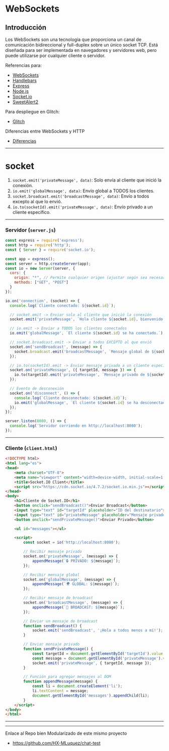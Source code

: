 # WebSockets

## Introducción

Los WebSockets son una tecnología que proporciona un canal de comunicación bidireccional y full-duplex sobre un único socket TCP. Está diseñada para ser implementada en navegadores y servidores web, pero puede utilizarse por cualquier cliente o servidor.



Referencias para:
- [WebSockets](https://developer.mozilla.org/es/docs/WebSockets)
- [Handlebars](https://handlebarsjs.com/)
- [Express](https://expressjs.com/es/)
- [Node.js](https://nodejs.org/es/)
- [Socket.io](https://socket.io/)
- [SweetAlert2](https://sweetalert2.github.io/)

Para despliegue en Glitch:
- [Glitch](https://glitch.com/)


Diferencias entre WebSockets y HTTP
- [Diferencias](https://lab.wallarm.com/what/websocket-frente-a-http/?lang=es)


---

# socket 

1. `socket.emit('privateMessage', data)`: Solo envía al cliente que inició la conexión.
2. `io.emit('globalMessage', data)`: Envío global a TODOS los clientes.
3. `socket.broadcast.emit('broadcastMessage', data)`: Envío a todos excepto al que lo envió.
4. `io.to(socketId).emit('privateMessage', data)`: Envío privado a un cliente específico.


---

### **Servidor (`server.js`)**
```javascript
const express = require('express');
const http = require('http');
const { Server } = require('socket.io');

const app = express();
const server = http.createServer(app);
const io = new Server(server, {
  cors: {
    origin: "*", // Permite cualquier origen (ajustar según sea necesario)
    methods: ["GET", "POST"]
  }
});

io.on('connection', (socket) => {
  console.log(`Cliente conectado: ${socket.id}`);

  // socket.emit -> Enviar solo al cliente que inició la conexión
  socket.emit('privateMessage', `Hola cliente ${socket.id}, bienvenido!`);

  // io.emit -> Enviar a TODOS los clientes conectados
  io.emit('globalMessage', `El cliente ${socket.id} se ha conectado.`);

  // socket.broadcast.emit -> Enviar a todos EXCEPTO al que envió
  socket.on('sendBroadcast', (message) => {
    socket.broadcast.emit('broadcastMessage', `Mensaje global de ${socket.id}: ${message}`);
  });

  // io.to(socketId).emit -> Enviar mensaje privado a un cliente específico
  socket.on('privateMessage', ({ targetId, message }) => {
    io.to(targetId).emit('privateMessage', `Mensaje privado de ${socket.id}: ${message}`);
  });

  // Evento de desconexión
  socket.on('disconnect', () => {
    console.log(`Cliente desconectado: ${socket.id}`);
    io.emit('globalMessage', `El cliente ${socket.id} se ha desconectado.`);
  });
});

server.listen(8080, () => {
  console.log('Servidor corriendo en http://localhost:8080');
});
```

---

### **Cliente (`client.html`)**
```html
<!DOCTYPE html>
<html lang="es">
<head>
    <meta charset="UTF-8">
    <meta name="viewport" content="width=device-width, initial-scale=1.0">
    <title>Socket.IO Client</title>
    <script src="https://cdn.socket.io/4.7.2/socket.io.min.js"></script>
</head>
<body>
    <h1>Cliente de Socket.IO</h1>
    <button onclick="sendBroadcast()">Enviar Broadcast</button>
    <input type="text" id="targetId" placeholder="ID del destinatario">
    <input type="text" id="privateMessage" placeholder="Mensaje privado">
    <button onclick="sendPrivateMessage()">Enviar Privado</button>

    <ul id="messages"></ul>

    <script>
        const socket = io('http://localhost:8080');

        // Recibir mensaje privado
        socket.on('privateMessage', (message) => {
            appendMessage(`🔒 PRIVADO: ${message}`);
        });

        // Recibir mensaje global
        socket.on('globalMessage', (message) => {
            appendMessage(`🌍 GLOBAL: ${message}`);
        });

        // Recibir mensaje de broadcast
        socket.on('broadcastMessage', (message) => {
            appendMessage(`📢 BROADCAST: ${message}`);
        });

        // Enviar un mensaje de broadcast
        function sendBroadcast() {
            socket.emit('sendBroadcast', '¡Hola a todos menos a mí!');
        }

        // Enviar mensaje privado
        function sendPrivateMessage() {
            const targetId = document.getElementById('targetId').value;
            const message = document.getElementById('privateMessage').value;
            socket.emit('privateMessage', { targetId, message });
        }

        // Función para agregar mensajes al DOM
        function appendMessage(message) {
            const li = document.createElement('li');
            li.textContent = message;
            document.getElementById('messages').appendChild(li);
        }
    </script>
</body>
</html>
```

---


---

Enlace al Repo bien Modularizado de este mismo proyecto

- https://github.com/HX-MLuquez/chat-test